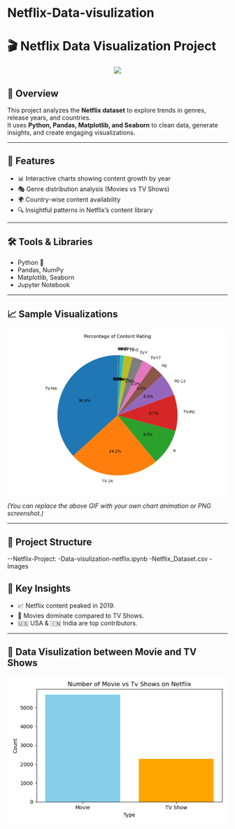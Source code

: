 # Netflix-Data-visulization
# 🎬 Netflix Data Visualization Project  

<p align="center">
  <img src="https://media.giphy.com/media/l0MYt5jPR6QX5pnqM/giphy.gif" width="400"/>
</p>

## 📖 Overview  
This project analyzes the **Netflix dataset** to explore trends in genres, release years, and countries.  
It uses **Python, Pandas, Matplotlib, and Seaborn** to clean data, generate insights, and create engaging visualizations.  

---

## 🚀 Features  
- 📊 Interactive charts showing content growth by year  
- 🎭 Genre distribution analysis (Movies vs TV Shows)  
- 🌍 Country-wise content availability  
- 🔍 Insightful patterns in Netflix’s content library  

---

## 🛠️ Tools & Libraries  
- Python 🐍  
- Pandas, NumPy  
- Matplotlib, Seaborn  
- Jupyter Notebook  

---

## 📈 Sample Visualizations  

<p align="center">
  <img src="https://github.com/Sparshkashyap/Netflix-Data-visulization/blob/main/Content_Rating_pie.png" width="500"/>
</p>  

*(You can replace the above GIF with your own chart animation or PNG screenshot.)*

---

## 📂 Project Structure  

--Netflix-Project:
-Data-visulization-netflix.ipynb
-Netflix_Dataset.csv
-Images

## 🔮 Key Insights  
- 📈 Netflix content peaked in 2019.  
- 🎥 Movies dominate compared to TV Shows.  
- 🇺🇸 USA & 🇮🇳 India are top contributors.  

---

## 🎥 Data Visulization between Movie and TV Shows  

<p align="center">
  <img src="https://github.com/Sparshkashyap/Netflix-Data-visulization/blob/main/Movie_vs_Tv_shows.png" width="700"/>
</p>

